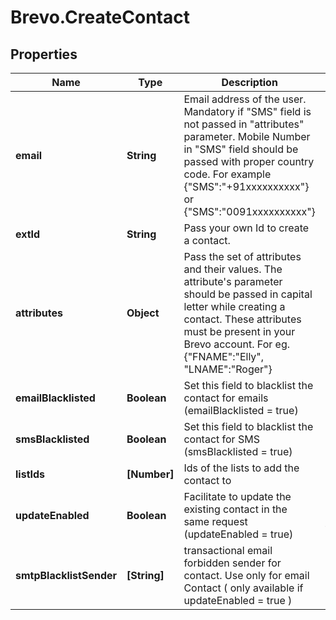 # Brevo.CreateContact

## Properties
Name | Type | Description | Notes
------------ | ------------- | ------------- | -------------
**email** | **String** | Email address of the user. Mandatory if \"SMS\" field is not passed in \"attributes\" parameter. Mobile Number in \"SMS\" field should be passed with proper country code. For example {\"SMS\":\"+91xxxxxxxxxx\"} or {\"SMS\":\"0091xxxxxxxxxx\"} | [optional] 
**extId** | **String** | Pass your own Id to create a contact. | [optional] 
**attributes** | **Object** | Pass the set of attributes and their values. The attribute's parameter should be passed in capital letter while creating a contact. These attributes must be present in your Brevo account. For eg. {\"FNAME\":\"Elly\", \"LNAME\":\"Roger\"} | [optional] 
**emailBlacklisted** | **Boolean** | Set this field to blacklist the contact for emails (emailBlacklisted = true) | [optional] 
**smsBlacklisted** | **Boolean** | Set this field to blacklist the contact for SMS (smsBlacklisted = true) | [optional] 
**listIds** | **[Number]** | Ids of the lists to add the contact to | [optional] 
**updateEnabled** | **Boolean** | Facilitate to update the existing contact in the same request (updateEnabled = true) | [optional] [default to false]
**smtpBlacklistSender** | **[String]** | transactional email forbidden sender for contact. Use only for email Contact ( only available if updateEnabled = true ) | [optional] 


